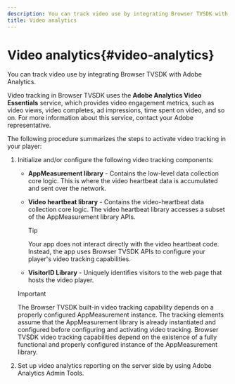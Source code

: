 ```yaml
---
description: You can track video use by integrating Browser TVSDK with Adobe Analytics.
title: Video analytics
---
```


# Video analytics{#video-analytics}

You can track video use by integrating Browser TVSDK with Adobe Analytics.

Video tracking in Browser TVSDK uses the **Adobe Analytics Video Essentials** service, which provides video engagement metrics, such as video views, video completes, ad impressions, time spent on video, and so on. For more information about this service, contact your Adobe representative.

The following procedure summarizes the steps to activate video tracking in your player:

1. Initialize and/or configure the following video tracking components:

    * **AppMeasurement library** - Contains the low-level data collection core logic. This is where the video heartbeat data is accumulated and sent over the network. 
    * **Video heartbeat library** - Contains the video-heartbeat data collection core logic. The video heartbeat library accesses a subset of the AppMeasurement library APIs.     
    
      >[!TIP]
      >
      >Your app does not interact directly with the video heartbeat code. Instead, the app uses Browser TVSDK APIs to configure your player's video tracking capabilities.

    * **VisitorID Library** - Uniquely identifies visitors to the web page that hosts the video player.

   >[!IMPORTANT]
   >
   >The Browser TVSDK built-in video tracking capability depends on a properly configured AppMeasurement instance. The tracking elements assume that the AppMeasurement library is already instantiated and configured before configuring and activating video tracking. Browser TVSDK video tracking capabilities depend on the existence of a fully functional and properly configured instance of the AppMeasurement library.

1. Set up video analytics reporting on the server side by using Adobe Analytics Admin Tools.